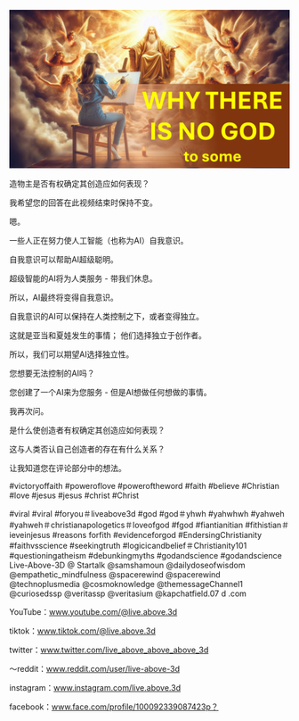 ![Video cover image](../cover.jpg "cover photo")

造物主是否有权确定其创造应如何表现？

我希望您的回答在此视频结束时保持不变。

嗯。

一些人正在努力使人工智能（也称为AI）自我意识。

自我意识可以帮助AI超级聪明。

超级智能的AI将为人类服务 - 带我们休息。

所以，AI最终将变得自我意识。

自我意识的AI可以保持在人类控制之下，或者变得独立。

这就是亚当和夏娃发生的事情； 他们选择独立于创作者。

所以，我们可以期望AI选择独立性。

您想要无法控制的AI吗？

您创建了一个AI来为您服务 - 但是AI想做任何想做的事情。

我再次问。

是什么使创造者有权确定其创造应如何表现？

这与人类否认自己创造者的存在有什么关系？

让我知道您在评论部分中的想法。


#victoryoffaith #poweroflove #poweroftheword #faith #believe #Christian #love #jesus #jesus #christ #Christ

#viral #viral #foryou＃liveabove3d #god #god＃yhwh #yahwhwh #yahweh #yahweh＃christianapologetics＃loveofgod #fgod #fiantianitian #fithistian＃ ieveinjesus #reasons forfith #evidenceforgod #EndersingChristianity #faithvsscience #seekingtruth #logicicandbelief＃Christianity101 #questioningatheism #debunkingmyths #godandscience #godandscience Live-Above-3D @ Startalk @samshamoun @dailydoseofwisdom @empathetic_mindfulness @spacerewind @spacerewind @technoplusmedia @cosmoknowledge @themessageChannel1 @curiosedssp @veritassp @veritasium @kapchatfield.07 d .com

YouTube：www.youtube.com/@live.above.3d


tiktok：www.tiktok.com/@live.above.3d

twitter：www.twitter.com/live_above_above_above_3d

 〜reddit：www.reddit.com/user/live-above-3d

instagram：www.instagram.com/live.above.3d

facebook：www.face.com/profile/100092339087423p？


